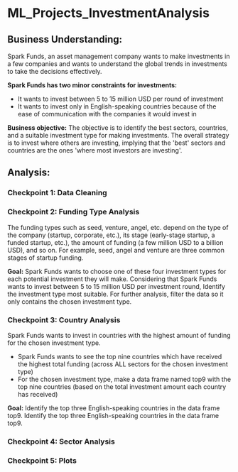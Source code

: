 # ML_Projects_InvestmentAnalysis

## Business Understanding:
Spark Funds, an asset management company wants to make investments in a few companies and wants to understand the global trends in investments to take the decisions effectively.

**Spark Funds has two minor constraints for investments:**
- It wants to invest between 5 to 15 million USD per round of investment
- It wants to invest only in English-speaking countries because of the ease of communication with the companies it would invest in

**Business objective:** The objective is to identify the best sectors, countries, and a suitable investment type for making investments. The overall strategy is to invest where others are investing, implying that the 'best' sectors and countries are the ones 'where most investors are investing'.

## Analysis:
### Checkpoint 1: Data Cleaning

### Checkpoint 2: Funding Type Analysis

The funding types such as seed, venture, angel, etc. depend on the type of the company (startup, corporate, etc.), its stage (early-stage startup, a funded startup, etc.), the     amount of funding (a few million USD to a billion USD), and so on. For example, seed, angel and venture are three common stages of startup funding.

**Goal:** Spark Funds wants to choose one of these four investment types for each potential investment they will make.
Considering that Spark Funds wants to invest between 5 to 15 million USD per investment round, Identify the investment type most suitable. For further analysis, filter the         data so it only contains the chosen investment type.

### Checkpoint 3: Country Analysis

Spark Funds wants to invest in countries with the highest amount of funding for the chosen investment type.
  - Spark Funds wants to see the top nine countries which have received the highest total funding (across ALL sectors for the chosen investment type)
  - For the chosen investment type, make a data frame named top9 with the top nine countries (based on the total investment amount each country has received)

**Goal:** Identify the top three English-speaking countries in the data frame top9. Identify the top three English-speaking countries in the data frame top9.

### Checkpoint 4: Sector Analysis
### Checkpoint 5: Plots
